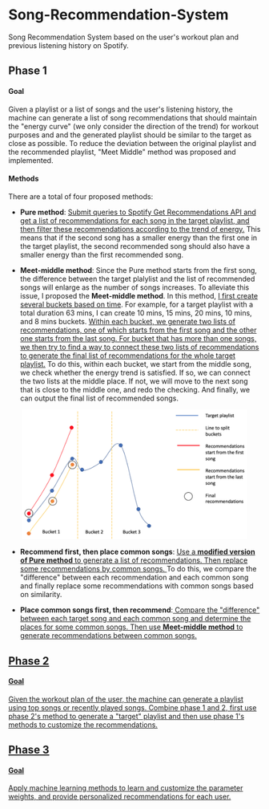 # Song-Recommendation-System
Song Recommendation System based on the user's workout plan and previous listening history on Spotify.


## Phase 1
#### Goal
Given a playlist or a list of songs and the user's listening history, the machine can generate a list of song recommendations that should maintain the "energy curve" (we only consider the direction of the trend) for workout purposes and and the generated playlist should be similar to the target as close as possible. To reduce the deviation between the original playlist and the recommended playlist, "Meet Middle" method was proposed and implemented. 

#### Methods
There are a total of four proposed methods:

- **Pure method**: <u> Submit queries to Spotify Get Recommendations API and get a list of recommendations for each song in the target playlist, and then filter these recommendations according to the trend of energy.</u> This means that if the second song has a smaller energy than the first one in the target playlist, the second recommended song should also have a smaller energy than the first recommended song. 

- **Meet-middle method**: Since the Pure method starts from the first song, the difference between the target plalylist and the list of recommended songs will enlarge as the number of songs increases. To alleviate this issue, I proposed the **Meet-middle method**. In this method, <u>I first create several buckets based on time</u>. For example, for a target playlist with a total duration 63 mins, I can create 10 mins, 15 mins, 20 mins, 10 mins, and 8 mins buckets. <u>Within each bucket, we generate two lists of recommendations, one of which starts from the first song and the other one starts from the last song. For bucket that has more than one songs, we then try to find a way to connect these two lists of recommendations to generate the final list of recommendations for the whole target playlist.</u> To do this, within each bucket, we start from the middle song, we check whether the energy trend is satisfied. If so, we can connect the two lists at the middle place. If not, we will move to the next song that is close to the middle one, and redo the checking. And finally, we can output the final list of recommended songs.
<div align=center><img width="450px" src="meetmiddle.png"/></div>

- **Recommend first, then place common songs**: <u>Use a **modified version of Pure method** to generate a list of recommendations. Then replace some recommendations by common songs. </u> To do this, we compare the "difference" between each recommendation and each common song and finally replace some recommendations with common songs based on similarity.

- **Place common songs first, then recommend**:<u> Compare the "difference" between each target song and each common song and determine the places for some common songs. Then use **Meet-middle method** to generate recommendations between common songs. 

## Phase 2
#### Goal
Given the workout plan of the user, the machine can generate a playlist using top songs or recently played songs. Combine phase 1 and 2, first use phase 2's method to generate a "target" playlist and then use phase 1's methods to customize the recommendations.

## Phase 3
#### Goal
Apply machine learning methods to learn and customize the parameter weights, and provide personalized recommendations for each user.

